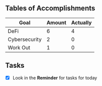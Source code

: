## Tables of Accomplishments
| Goal          | Amount | Actually |
| ------------- | ------ | -------- |
| DeFi          | 6      | 4        |
| Cybersecurity | 2      | 0        |
| Work Out      | 1      | 0        | 

## Tasks 
- [x] Look in the **Reminder** for tasks for today